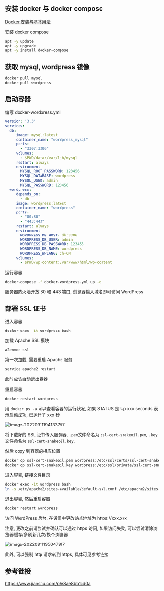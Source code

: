 ## 安装 docker 与 docker compose

[Docker 安装与基本用法](https://chenhaotian.top/2022/09/11/docker-基本用法/)

安装 docker compose

```bash
apt -y update
apt -y upgrade
apt -y install docker-compose
```

## 获取 mysql, wordpress 镜像

```bash
docker pull mysql
docker pull wordpress
```

## 启动容器

编写 docker-wordpress.yml

```yaml
version: '3.3'
services:
  db:
     image: mysql:latest
     container_name: "wordpress_mysql"
     ports:
       - "3307:3306"
     volumes:
       - $PWD/data:/var/lib/mysql
     restart: always
     environment:
       MYSQL_ROOT_PASSWORD: 123456
       MYSQL_DATABASE: wordpress
       MYSQL_USER: admin
       MYSQL_PASSWORD: 123456
  wordpress:
     depends_on:
       - db
     image: wordpress:latest
     container_name: "wordpress"
     ports:
       - "80:80" 
       - "443:443"
     restart: always
     environment:
       WORDPRESS_DB_HOST: db:3306
       WORDPRESS_DB_USER: admin
       WORDPRESS_DB_PASSWORD: 123456
       WORDPRESS_DB_NAME: wordpress
       WORDPRESS_WPLANG: zh-CN
     volumes:
       - $PWD/wp-content:/var/www/html/wp-content
```

运行容器

```bash
docker-compose -f docker-wordpress.yml up -d
```

服务器防火墙开放 80 和 443 端口, 浏览器输入域名即可访问 WordPress

## 部署 SSL 证书

进入容器

```bash
docker exec -it wordpress bash
```

加载 Apache SSL 模块

```bash
a2enmod ssl
```

第一次加载, 需要重启 Apache 服务

```bash
service apache2 restart
```

此时应该自动退出容器

重启容器

```bash
docker restart wordpress
```

用 `docker ps -a` 可以查看容器的运行状况, 如果 STATUS 是 Up xxx seconds 表示启动成功, 已运行了 xxx 秒

![image-20220911194133757](http://nme-200t.oss-cn-hangzhou.aliyuncs.com/notes/2022-09-11-114134.png)

将下载好的 SSL 证书传入服务器, `.pem`文件命名为 `ssl-cert-snakeoil.pem`, `.key`文件命名为 `ssl-cert-snakeoil.key`.

然后 copy 到容器的相应位置

```bash
docker cp ssl-cert-snakeoil.pem wordpress:/etc/ssl/certs/ssl-cert-snakeoil.pem
docker cp ssl-cert-snakeoil.key wordpress:/etc/ssl/private/ssl-cert-snakeoil.key
```

进入容器, 链接文件目录

```bash
docker exec -it wordpress bash
ln -s /etc/apache2/sites-available/default-ssl.conf /etc/apache2/sites-enabled/default-ssl.conf
```

退出容器, 然后重启容器

```bash
docker restart wordpress
```

访问 WordPress 后台, 在设置中更改站点地址为 https://xxx.xxx

注意, 更改之前请尝试并确认可以通过 https 访问, 如果访问失败, 可以尝试清除浏览器缓存/多刷新几次/换个浏览器

![image-20220911195047917](http://nme-200t.oss-cn-hangzhou.aliyuncs.com/notes/2022-09-11-115048.png)

此外, 可以强制 http 请求转到 https, 具体可见参考链接

## 参考链接

https://www.jianshu.com/p/e8ae8bb1ad0a